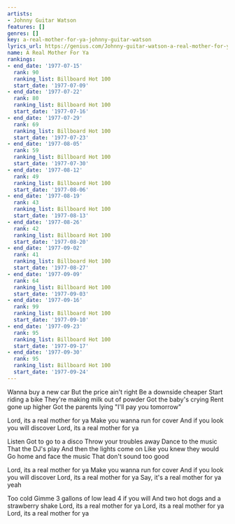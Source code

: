 ```yaml
---
artists:
- Johnny Guitar Watson
features: []
genres: []
key: a-real-mother-for-ya-johnny-guitar-watson
lyrics_url: https://genius.com/Johnny-guitar-watson-a-real-mother-for-ya-lyrics
name: A Real Mother For Ya
rankings:
- end_date: '1977-07-15'
  rank: 90
  ranking_list: Billboard Hot 100
  start_date: '1977-07-09'
- end_date: '1977-07-22'
  rank: 80
  ranking_list: Billboard Hot 100
  start_date: '1977-07-16'
- end_date: '1977-07-29'
  rank: 69
  ranking_list: Billboard Hot 100
  start_date: '1977-07-23'
- end_date: '1977-08-05'
  rank: 59
  ranking_list: Billboard Hot 100
  start_date: '1977-07-30'
- end_date: '1977-08-12'
  rank: 49
  ranking_list: Billboard Hot 100
  start_date: '1977-08-06'
- end_date: '1977-08-19'
  rank: 43
  ranking_list: Billboard Hot 100
  start_date: '1977-08-13'
- end_date: '1977-08-26'
  rank: 42
  ranking_list: Billboard Hot 100
  start_date: '1977-08-20'
- end_date: '1977-09-02'
  rank: 41
  ranking_list: Billboard Hot 100
  start_date: '1977-08-27'
- end_date: '1977-09-09'
  rank: 64
  ranking_list: Billboard Hot 100
  start_date: '1977-09-03'
- end_date: '1977-09-16'
  rank: 99
  ranking_list: Billboard Hot 100
  start_date: '1977-09-10'
- end_date: '1977-09-23'
  rank: 95
  ranking_list: Billboard Hot 100
  start_date: '1977-09-17'
- end_date: '1977-09-30'
  rank: 95
  ranking_list: Billboard Hot 100
  start_date: '1977-09-24'
---
```

Wanna buy a new car
But the price ain't right
Be a downside cheaper
Start riding a bike
They're making milk out of powder
Got the baby's crying
Rent gone up higher
Got the parents lying
"I'll pay you tomorrow"


Lord, its a real mother for ya
Make you wanna run for cover
And if you look you will discover
Lord, its a real mother for ya


Listen
Got to go to a disco
Throw your troubles away
Dance to the music
That the DJ's play
And then the lights come on
Like you knew they would
Go home and face the music
That don't sound too good






Lord, its a real mother for ya
Make you wanna run for cover
And if you look you will discover
Lord, its a real mother for ya
Say, it's a real mother for ya yeah


Too cold
Gimme 3 gallons of low lead
4 if you will
And two hot dogs and a strawberry shake
Lord, its a real mother for ya
Lord, its a real mother for ya
Lord, its a real mother for ya
